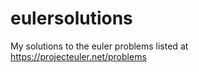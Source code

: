 eulersolutions
==============

My solutions to the euler problems listed at https://projecteuler.net/problems
